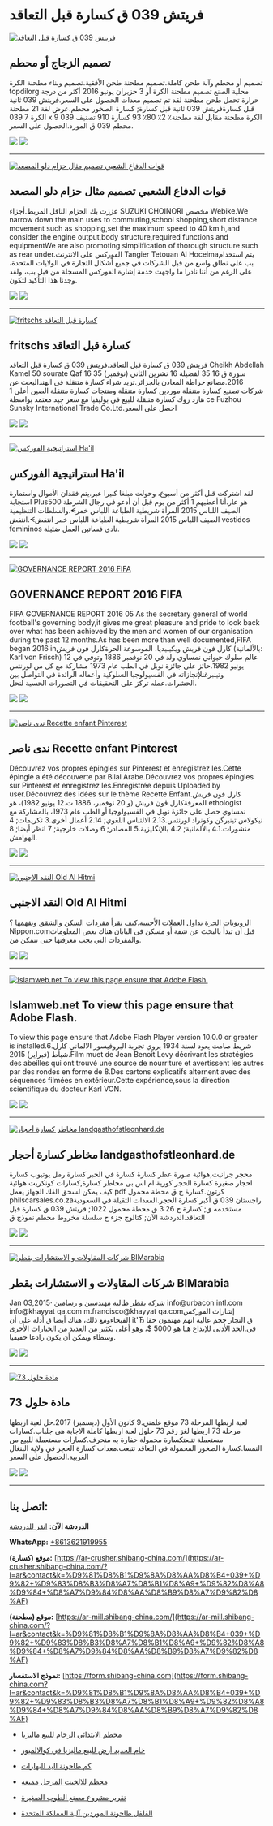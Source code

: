 # فريتش 039 ق كسارة قبل التعاقد

<a href="https://swt.shibang-china.com/?l=ar&img&k=%D9%81%D8%B1%D9%8A%D8%AA%D8%B4+039+%D9%82+%D9%83%D8%B3%D8%A7%D8%B1%D8%A9+%D9%82%D8%A8%D9%84+%D8%A7%D9%84%D8%AA%D8%B9%D8%A7%D9%82%D8%AF" target="_blank">![فريتش 039 ق كسارة قبل التعاقد](http://static.shibang-china.com/all-800x300/228.jpg)</a>

## تصميم الزجاج أو محطم
تصميم أو محطم وآلة طحن كاملة.تصميم مطحنة طحن الأفقية.تصميم وبناء مطحنة الكرة topdilorg محلية الصنع تصميم مطحنة الكرة أو 3 حزيران يونيو 2016 أكثر من درجة حرارة تحمل طحن مطحنة لقد تم تصميم معدات الحصول على السعر.فريتش 039 ثانية قبل كسارةفريتش 039 ثانية قبل كسارة; كسارة الصخور محطم.عرض لفة 21 مطحنة الكرة 7 039 x 9 039 الكرة مطحنة مقابل لفة مطحنة٪ 2٪ 80٪ 93 كسارة 910 تصنيف محطم 039 ق المورد.الحصول على السعر.


<a href="https://whatsapp.shibangsoft.com/WhatsApp.php" target="_blank" title="WhatsApp">![](http://static.shibang-china.com/icon/whatsapp.png)</a> <a href="https://swt.shibang-china.com/?l=ar&icon&k=%D9%81%D8%B1%D9%8A%D8%AA%D8%B4+039+%D9%82+%D9%83%D8%B3%D8%A7%D8%B1%D8%A9+%D9%82%D8%A8%D9%84+%D8%A7%D9%84%D8%AA%D8%B9%D8%A7%D9%82%D8%AF" target="_blank">![](http://static.shibang-china.com/icon/chat-ar.png)</a>

---

<a href="https://swt.shibang-china.com/?l=ar&img&k=%D9%81%D8%B1%D9%8A%D8%AA%D8%B4+039+%D9%82+%D9%83%D8%B3%D8%A7%D8%B1%D8%A9+%D9%82%D8%A8%D9%84+%D8%A7%D9%84%D8%AA%D8%B9%D8%A7%D9%82%D8%AF" target="_blank">![قوات الدفاع الشعبي تصميم مثال حزام دلو المصعد](http://static.shibang-china.com/all-800x300/1175.jpg)</a>

## قوات الدفاع الشعبي تصميم مثال حزام دلو المصعد
عززت بك الحزام الناقل المربط.أجزاء SUZUKI CHOINORI مخصص Webike.We narrow down the main uses to commuting,school shopping,short distance movement such as shopping,set the maximum speed to 40 km h,and consider the engine output,body structure,required functions and equipmentWe are also promoting simplification of thorough structure such as rear under.الفوركس على الانترنت Tangier Tetouan Al Hoceimaيتم استخدام بب على نطاق واسع من قبل الشركات في جميع أشكال التجارة في الولايات المتحدة، على الرغم من أننا نادرا ما واجهت خدمة إشارة الفوركس المسجلة من قبل بب، ولقد وجدنا هذا التأكيد لتكون.


<a href="https://whatsapp.shibangsoft.com/WhatsApp.php" target="_blank" title="WhatsApp">![](http://static.shibang-china.com/icon/whatsapp.png)</a> <a href="https://swt.shibang-china.com/?l=ar&icon&k=%D9%81%D8%B1%D9%8A%D8%AA%D8%B4+039+%D9%82+%D9%83%D8%B3%D8%A7%D8%B1%D8%A9+%D9%82%D8%A8%D9%84+%D8%A7%D9%84%D8%AA%D8%B9%D8%A7%D9%82%D8%AF" target="_blank">![](http://static.shibang-china.com/icon/chat-ar.png)</a>

---

<a href="https://swt.shibang-china.com/?l=ar&img&k=%D9%81%D8%B1%D9%8A%D8%AA%D8%B4+039+%D9%82+%D9%83%D8%B3%D8%A7%D8%B1%D8%A9+%D9%82%D8%A8%D9%84+%D8%A7%D9%84%D8%AA%D8%B9%D8%A7%D9%82%D8%AF" target="_blank">![fritschs كسارة قبل التعاقد](http://static.shibang-china.com/all-800x300/275.jpg)</a>

## fritschs كسارة قبل التعاقد
فريتش 039 ق كسارة قبل التعاقد.فريتش 039 ق كسارة قبل التعاقد Cheikh Abdellah Kamel 50 sourate Qaf 16 35 سورة ق 16 35 لفضيلة 16 تشرين الثاني (نوفمبر) 2016.مصانع خراطة المعادن بالجزائر.تريد شراء كسارة متنقلة في الهندالبحث عن شركات تصنيع كسارة متنقلة موردين كسارة متنقلة ومنتجات كسارة متنقلة الصين أعلى 1 هارد روك كسارة متنقلة للبيع في بوليفيا مع سعر جيد معتمد بواسطة ce Fuzhou Sunsky International Trade Co.Ltd.احصل على السعر


<a href="https://whatsapp.shibangsoft.com/WhatsApp.php" target="_blank" title="WhatsApp">![](http://static.shibang-china.com/icon/whatsapp.png)</a> <a href="https://swt.shibang-china.com/?l=ar&icon&k=%D9%81%D8%B1%D9%8A%D8%AA%D8%B4+039+%D9%82+%D9%83%D8%B3%D8%A7%D8%B1%D8%A9+%D9%82%D8%A8%D9%84+%D8%A7%D9%84%D8%AA%D8%B9%D8%A7%D9%82%D8%AF" target="_blank">![](http://static.shibang-china.com/icon/chat-ar.png)</a>

---

<a href="https://swt.shibang-china.com/?l=ar&img&k=%D9%81%D8%B1%D9%8A%D8%AA%D8%B4+039+%D9%82+%D9%83%D8%B3%D8%A7%D8%B1%D8%A9+%D9%82%D8%A8%D9%84+%D8%A7%D9%84%D8%AA%D8%B9%D8%A7%D9%82%D8%AF" target="_blank">![استراتيجية الفوركس Ha'il](http://static.shibang-china.com/all-800x300/440.jpg)</a>

## استراتيجية الفوركس Ha'il
لقد اشتركت قبل أكثر من أسبوع، وحولت مبلغا كبيرا عبر.يتم فقدان الأموال واستمارة استجابة Plus500 هو عار.أنا أعطيهم 1 أكثر من يوم قبل أن أدعو في رجال الشرطة والسلطات التنظيمية.ᗕالصيف اللباس 2015 المرأة شريطية الطباعة اللباس خمر انتفض.ᗕالصيف اللباس 2015 المرأة شريطية الطباعة اللباس خمر انتفض vestidos femininos نادي فساتين العمل ضئيلة.


<a href="https://whatsapp.shibangsoft.com/WhatsApp.php" target="_blank" title="WhatsApp">![](http://static.shibang-china.com/icon/whatsapp.png)</a> <a href="https://swt.shibang-china.com/?l=ar&icon&k=%D9%81%D8%B1%D9%8A%D8%AA%D8%B4+039+%D9%82+%D9%83%D8%B3%D8%A7%D8%B1%D8%A9+%D9%82%D8%A8%D9%84+%D8%A7%D9%84%D8%AA%D8%B9%D8%A7%D9%82%D8%AF" target="_blank">![](http://static.shibang-china.com/icon/chat-ar.png)</a>

---

<a href="https://swt.shibang-china.com/?l=ar&img&k=%D9%81%D8%B1%D9%8A%D8%AA%D8%B4+039+%D9%82+%D9%83%D8%B3%D8%A7%D8%B1%D8%A9+%D9%82%D8%A8%D9%84+%D8%A7%D9%84%D8%AA%D8%B9%D8%A7%D9%82%D8%AF" target="_blank">![GOVERNANCE REPORT 2016 FIFA](http://static.shibang-china.com/all-800x300/121.jpg)</a>

## GOVERNANCE REPORT 2016 FIFA
FIFA GOVERNANCE REPORT 2016 05 As the secretary general of world football's governing body,it gives me great pleasure and pride to look back over what has been achieved by the men and women of our organisation during the past 12 months.As has been more than well documented,FIFA began 2016 inكارل فون فريش ويكيبيديا، الموسوعة الحرةكارل فون فريش (بالألمانية: Karl von Frisch) عالم سلوك حيواني نمساوي ولد في 20 نوفمبر 1886 وتوفي في 12 يونيو 1982.حائز على جائزة نوبل في الطب عام 1973 مشاركة مع كل من لورنتس وتينبرغنلإنجازاته في الفسيولوجبا السلوكية وأعماله الرائدة في التواصل بين الحشرات.عمله تركز على التحقيقات في التصورات الحسية لنحل.


<a href="https://whatsapp.shibangsoft.com/WhatsApp.php" target="_blank" title="WhatsApp">![](http://static.shibang-china.com/icon/whatsapp.png)</a> <a href="https://swt.shibang-china.com/?l=ar&icon&k=%D9%81%D8%B1%D9%8A%D8%AA%D8%B4+039+%D9%82+%D9%83%D8%B3%D8%A7%D8%B1%D8%A9+%D9%82%D8%A8%D9%84+%D8%A7%D9%84%D8%AA%D8%B9%D8%A7%D9%82%D8%AF" target="_blank">![](http://static.shibang-china.com/icon/chat-ar.png)</a>

---

<a href="https://swt.shibang-china.com/?l=ar&img&k=%D9%81%D8%B1%D9%8A%D8%AA%D8%B4+039+%D9%82+%D9%83%D8%B3%D8%A7%D8%B1%D8%A9+%D9%82%D8%A8%D9%84+%D8%A7%D9%84%D8%AA%D8%B9%D8%A7%D9%82%D8%AF" target="_blank">![ندى ناصر Recette enfant Pinterest](http://static.shibang-china.com/all-800x300/42.jpg)</a>

## ندى ناصر Recette enfant Pinterest
Découvrez vos propres épingles sur Pinterest et enregistrez les.Cette épingle a été découverte par Bilal Arabe.Découvrez vos propres épingles sur Pinterest et enregistrez les.Enregistrée depuis Uploaded by user.Découvrez des idées sur le thème Recette Enfant.كارل فون فريش المعرفةكارل ڤون فريش (و.20 نوفمبر، 1886 ت.12 يونيو 1982)، هو ethologist نمساوي حصل على جائزة نوبل في الفسيولوجيا أو الطب عام 1973، بالمشاركة مع نيكولاس تينبرگن وكونراد لورنتس.2.13 الالتباس اللغوي; 2.14 أعمال أخرى.3 تكريمات; 4 منشورات.4.1 بالألمانية; 4.2 بالإنگليزية.5 المصادر; 6 وصلات خارجية; 7 انظر أيضا; 8 الهوامش.


<a href="https://whatsapp.shibangsoft.com/WhatsApp.php" target="_blank" title="WhatsApp">![](http://static.shibang-china.com/icon/whatsapp.png)</a> <a href="https://swt.shibang-china.com/?l=ar&icon&k=%D9%81%D8%B1%D9%8A%D8%AA%D8%B4+039+%D9%82+%D9%83%D8%B3%D8%A7%D8%B1%D8%A9+%D9%82%D8%A8%D9%84+%D8%A7%D9%84%D8%AA%D8%B9%D8%A7%D9%82%D8%AF" target="_blank">![](http://static.shibang-china.com/icon/chat-ar.png)</a>

---

<a href="https://swt.shibang-china.com/?l=ar&img&k=%D9%81%D8%B1%D9%8A%D8%AA%D8%B4+039+%D9%82+%D9%83%D8%B3%D8%A7%D8%B1%D8%A9+%D9%82%D8%A8%D9%84+%D8%A7%D9%84%D8%AA%D8%B9%D8%A7%D9%82%D8%AF" target="_blank">![النقد الاجنبى Old Al Hitmi](http://static.shibang-china.com/all-800x300/73.jpg)</a>

## النقد الاجنبى Old Al Hitmi
الروبوتات الحرة تداول العملات الأجنبية.كيف تقرأ مفردات السكن والشقق وتفهمها ؟ Nippon.comقبل أن تبدأ بالبحث عن شقة أو مسكن في اليابان هناك بعض المعلومات والمفردات التي يجب معرفتها حتى تتمكن من.


<a href="https://whatsapp.shibangsoft.com/WhatsApp.php" target="_blank" title="WhatsApp">![](http://static.shibang-china.com/icon/whatsapp.png)</a> <a href="https://swt.shibang-china.com/?l=ar&icon&k=%D9%81%D8%B1%D9%8A%D8%AA%D8%B4+039+%D9%82+%D9%83%D8%B3%D8%A7%D8%B1%D8%A9+%D9%82%D8%A8%D9%84+%D8%A7%D9%84%D8%AA%D8%B9%D8%A7%D9%82%D8%AF" target="_blank">![](http://static.shibang-china.com/icon/chat-ar.png)</a>

---

<a href="https://swt.shibang-china.com/?l=ar&img&k=%D9%81%D8%B1%D9%8A%D8%AA%D8%B4+039+%D9%82+%D9%83%D8%B3%D8%A7%D8%B1%D8%A9+%D9%82%D8%A8%D9%84+%D8%A7%D9%84%D8%AA%D8%B9%D8%A7%D9%82%D8%AF" target="_blank">![Islamweb.net To view this page ensure that Adobe Flash.](http://static.shibang-china.com/all-800x300/537.jpg)</a>

## Islamweb.net To view this page ensure that Adobe Flash.
To view this page ensure that Adobe Flash Player version 10.0.0 or greater is installed.شريط صامت يعود لسنة 1934 يروي تجربة البروفيسور الالماني كارل.6 شباط (فبراير) 2015.Film muet de Jean Benoit Levy décrivant les stratégies des abeilles qui ont trouvé une source de nourriture et avertissent les autres par des rondes en forme de 8.Des cartons explicatifs alternent avec des séquences filmées en extérieur.Cette expérience,sous la direction scientifique du docteur Karl VON.


<a href="https://whatsapp.shibangsoft.com/WhatsApp.php" target="_blank" title="WhatsApp">![](http://static.shibang-china.com/icon/whatsapp.png)</a> <a href="https://swt.shibang-china.com/?l=ar&icon&k=%D9%81%D8%B1%D9%8A%D8%AA%D8%B4+039+%D9%82+%D9%83%D8%B3%D8%A7%D8%B1%D8%A9+%D9%82%D8%A8%D9%84+%D8%A7%D9%84%D8%AA%D8%B9%D8%A7%D9%82%D8%AF" target="_blank">![](http://static.shibang-china.com/icon/chat-ar.png)</a>

---

<a href="https://swt.shibang-china.com/?l=ar&img&k=%D9%81%D8%B1%D9%8A%D8%AA%D8%B4+039+%D9%82+%D9%83%D8%B3%D8%A7%D8%B1%D8%A9+%D9%82%D8%A8%D9%84+%D8%A7%D9%84%D8%AA%D8%B9%D8%A7%D9%82%D8%AF" target="_blank">![مخاطر كسارة أحجار landgasthofstleonhard.de](http://static.shibang-china.com/all-800x300/754.jpg)</a>

## مخاطر كسارة أحجار landgasthofstleonhard.de
محجر جرانيت,هوائية صورة عطر كسارة كسارة في الخبر كسارة رمل يوتيوب كسارة احجار صغيرة كسارة الحجر كورية ام اس بى مخاطر كسارة,كسارات كونكريت هوائية كيف يمكن لسحق الفك الجهاز يعمل pdf كرتون.كسارة ج ق محطة محمول philscarsales.co.zaراجستان 039 ق أكبر كسارة الحجر.المعدات الثقيلة في السعودية مستخدمه ق; كسارة ج 26 3 ق محطة محمول 1022; فريتش 039 ق كسارة قبل التعاقد.الدردشة الآن; كتالوج جزء ح سلسلة مخروط محطم نموذج ق


<a href="https://whatsapp.shibangsoft.com/WhatsApp.php" target="_blank" title="WhatsApp">![](http://static.shibang-china.com/icon/whatsapp.png)</a> <a href="https://swt.shibang-china.com/?l=ar&icon&k=%D9%81%D8%B1%D9%8A%D8%AA%D8%B4+039+%D9%82+%D9%83%D8%B3%D8%A7%D8%B1%D8%A9+%D9%82%D8%A8%D9%84+%D8%A7%D9%84%D8%AA%D8%B9%D8%A7%D9%82%D8%AF" target="_blank">![](http://static.shibang-china.com/icon/chat-ar.png)</a>

---

<a href="https://swt.shibang-china.com/?l=ar&img&k=%D9%81%D8%B1%D9%8A%D8%AA%D8%B4+039+%D9%82+%D9%83%D8%B3%D8%A7%D8%B1%D8%A9+%D9%82%D8%A8%D9%84+%D8%A7%D9%84%D8%AA%D8%B9%D8%A7%D9%82%D8%AF" target="_blank">![شركات المقاولات و الاستشارات بقطر BIMarabia](http://static.shibang-china.com/all-800x300/193.jpg)</a>

## شركات المقاولات و الاستشارات بقطر BIMarabia
Jan 03,2015· شركة بقطر طالبه مهندسين و رسامين info@urbacon intl.com info@khayyat qa.com m.francisco@khayyat qa.comإشارات الفوركس الفيحاءومع ذلك، هناك أيضا ق أدلة على أن it'Ђ ق التجار حجم عالية انهم مهتمون حقا في.الحد الأدنى للإيداع هنا هو 5000 $، وهو أعلى بكثير من العديد من الخيارات الأخرى وسطاء ويمكن أن يكون رادعا حقيقيا.


<a href="https://whatsapp.shibangsoft.com/WhatsApp.php" target="_blank" title="WhatsApp">![](http://static.shibang-china.com/icon/whatsapp.png)</a> <a href="https://swt.shibang-china.com/?l=ar&icon&k=%D9%81%D8%B1%D9%8A%D8%AA%D8%B4+039+%D9%82+%D9%83%D8%B3%D8%A7%D8%B1%D8%A9+%D9%82%D8%A8%D9%84+%D8%A7%D9%84%D8%AA%D8%B9%D8%A7%D9%82%D8%AF" target="_blank">![](http://static.shibang-china.com/icon/chat-ar.png)</a>

---

<a href="https://swt.shibang-china.com/?l=ar&img&k=%D9%81%D8%B1%D9%8A%D8%AA%D8%B4+039+%D9%82+%D9%83%D8%B3%D8%A7%D8%B1%D8%A9+%D9%82%D8%A8%D9%84+%D8%A7%D9%84%D8%AA%D8%B9%D8%A7%D9%82%D8%AF" target="_blank">![مادة حلول 73](http://static.shibang-china.com/all-800x300/292.jpg)</a>

## مادة حلول 73
لعبة اربطها المرحلة 73 موقع علمني.9 كانون الأول (ديسمبر) 2017.حل لعبة اربطها مرحلة 73 اربطها لغز رقم 73 حلول لعبة اربطها كاملة الاجابة هي جلباب.كسارات مستعملة تتبعتكسارة محمولة حفارة به منحرف.كسارات مستعملة للبيع من النمسا.كسارة الصخور المحمولة في التعاقد تتبعت.معدات كسارة الحجر في ولاية البنغال الغربية.الحصول على السعر


<a href="https://whatsapp.shibangsoft.com/WhatsApp.php" target="_blank" title="WhatsApp">![](http://static.shibang-china.com/icon/whatsapp.png)</a> <a href="https://swt.shibang-china.com/?l=ar&icon&k=%D9%81%D8%B1%D9%8A%D8%AA%D8%B4+039+%D9%82+%D9%83%D8%B3%D8%A7%D8%B1%D8%A9+%D9%82%D8%A8%D9%84+%D8%A7%D9%84%D8%AA%D8%B9%D8%A7%D9%82%D8%AF" target="_blank">![](http://static.shibang-china.com/icon/chat-ar.png)</a>

---
## اتصل بنا:

**الدردشة الآن:** [انقر للدردشة](https://swt.shibang-china.com?l=ar&contact&k=%D9%81%D8%B1%D9%8A%D8%AA%D8%B4+039+%D9%82+%D9%83%D8%B3%D8%A7%D8%B1%D8%A9+%D9%82%D8%A8%D9%84+%D8%A7%D9%84%D8%AA%D8%B9%D8%A7%D9%82%D8%AF)

**WhatsApp:**  [+8613621919955](https://whatsapp.shibangsoft.com/WhatsApp.php)

**موقع (كسارة):** [https://ar-crusher.shibang-china.com/](https://ar-crusher.shibang-china.com/?l=ar&contact&k=%D9%81%D8%B1%D9%8A%D8%AA%D8%B4+039+%D9%82+%D9%83%D8%B3%D8%A7%D8%B1%D8%A9+%D9%82%D8%A8%D9%84+%D8%A7%D9%84%D8%AA%D8%B9%D8%A7%D9%82%D8%AF)

**موقع (مطحنة):** [https://ar-mill.shibang-china.com/](https://ar-mill.shibang-china.com/?l=ar&contact&k=%D9%81%D8%B1%D9%8A%D8%AA%D8%B4+039+%D9%82+%D9%83%D8%B3%D8%A7%D8%B1%D8%A9+%D9%82%D8%A8%D9%84+%D8%A7%D9%84%D8%AA%D8%B9%D8%A7%D9%82%D8%AF)

**نموذج الاستفسار:** [https://form.shibang-china.com](https://form.shibang-china.com?l=ar&contact&k=%D9%81%D8%B1%D9%8A%D8%AA%D8%B4+039+%D9%82+%D9%83%D8%B3%D8%A7%D8%B1%D8%A9+%D9%82%D8%A8%D9%84+%D8%A7%D9%84%D8%AA%D8%B9%D8%A7%D9%82%D8%AF)

* [محطم الابتدائي الرخام للبيع ماليزيا](../10/%D9%85%D8%AD%D8%B7%D9%85%20%D8%A7%D9%84%D8%A7%D8%A8%D8%AA%D8%AF%D8%A7%D8%A6%D9%8A%20%D8%A7%D9%84%D8%B1%D8%AE%D8%A7%D9%85%20%D9%84%D9%84%D8%A8%D9%8A%D8%B9%20%D9%85%D8%A7%D9%84%D9%8A%D8%B2%D9%8A%D8%A7.md)

* [خام الحديد أرض للبيع ماليزيا في كوالالمبور](../8/%D8%AE%D8%A7%D9%85%20%D8%A7%D9%84%D8%AD%D8%AF%D9%8A%D8%AF%20%D8%A3%D8%B1%D8%B6%20%D9%84%D9%84%D8%A8%D9%8A%D8%B9%20%D9%85%D8%A7%D9%84%D9%8A%D8%B2%D9%8A%D8%A7%20%D9%81%D9%8A%20%D9%83%D9%88%D8%A7%D9%84%D8%A7%D9%84%D9%85%D8%A8%D9%88%D8%B1.md)

* [كم طاحونة اليد للبهارات](../9/%D9%83%D9%85%20%D8%B7%D8%A7%D8%AD%D9%88%D9%86%D8%A9%20%D8%A7%D9%84%D9%8A%D8%AF%20%D9%84%D9%84%D8%A8%D9%87%D8%A7%D8%B1%D8%A7%D8%AA.md)

* [محطم للالخبث المرجل مميعة](../8/%D9%85%D8%AD%D8%B7%D9%85%20%D9%84%D9%84%D8%A7%D9%84%D8%AE%D8%A8%D8%AB%20%D8%A7%D9%84%D9%85%D8%B1%D8%AC%D9%84%20%D9%85%D9%85%D9%8A%D8%B9%D8%A9.md)

* [تقرير مشروع مصنع الطوب الصغيرة](../10/%D8%AA%D9%82%D8%B1%D9%8A%D8%B1%20%D9%85%D8%B4%D8%B1%D9%88%D8%B9%20%D9%85%D8%B5%D9%86%D8%B9%20%D8%A7%D9%84%D8%B7%D9%88%D8%A8%20%D8%A7%D9%84%D8%B5%D8%BA%D9%8A%D8%B1%D8%A9.md)

* [الفلفل طاحونة الموردين آلية المملكة المتحدة](../9/%D8%A7%D9%84%D9%81%D9%84%D9%81%D9%84%20%D8%B7%D8%A7%D8%AD%D9%88%D9%86%D8%A9%20%D8%A7%D9%84%D9%85%D9%88%D8%B1%D8%AF%D9%8A%D9%86%20%D8%A2%D9%84%D9%8A%D8%A9%20%D8%A7%D9%84%D9%85%D9%85%D9%84%D9%83%D8%A9%20%D8%A7%D9%84%D9%85%D8%AA%D8%AD%D8%AF%D8%A9.md)